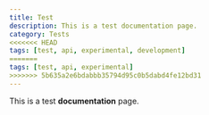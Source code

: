 ```yaml
---
title: Test
description: This is a test documentation page.
category: Tests
<<<<<<< HEAD
tags: [test, api, experimental, development]
=======
tags: [test, api, experimental]
>>>>>>> 5b635a2e6bdabbb35794d95c0b5dabd4fe12bd31
---
```


This is a test **documentation** page.

